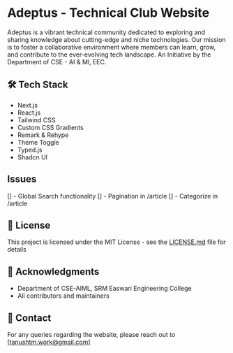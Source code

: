 # Adeptus - Technical Club Website

Adeptus is a vibrant technical community dedicated to exploring and sharing knowledge about cutting-edge and niche technologies. Our mission is to foster a collaborative environment where members can learn, grow, and contribute to the ever-evolving tech landscape.
An Initiative by the Department of CSE - AI & Ml, EEC.

## 🛠️ Tech Stack

- Next.js
- React.js
- Tailwind CSS
- Custom CSS Gradients
- Remark & Rehype
- Theme Toggle
- Typed.js
- Shadcn UI

## Issues
[] - Global Search functionality
[] - Pagination in /article
[] - Categorize in /article

## 📝 License

This project is licensed under the MIT License - see the [LICENSE.md](LICENSE.md) file for details

## 🙏 Acknowledgments

- Department of CSE-AIML, SRM Easwari Engineering College
- All contributors and maintainers

## 📧 Contact

For any queries regarding the website, please reach out to [tanushtm.work@gmail.com]
